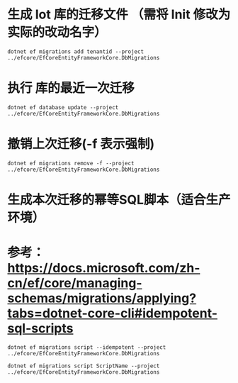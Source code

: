# 生成 Iot 库的迁移文件 （需将 Init 修改为实际的改动名字）

```shell
dotnet ef migrations add tenantid --project ../efcore/EfCoreEntityFrameworkCore.DbMigrations
```

# 执行  库的最近一次迁移

```shell
dotnet ef database update --project ../efcore/EfCoreEntityFrameworkCore.DbMigrations
```

# 撤销上次迁移(-f 表示强制)
```shell
dotnet ef migrations remove -f --project ../efcore/EfCoreEntityFrameworkCore.DbMigrations
```

# 生成本次迁移的幂等SQL脚本（适合生产环境）
# 参考： https://docs.microsoft.com/zh-cn/ef/core/managing-schemas/migrations/applying?tabs=dotnet-core-cli#idempotent-sql-scripts

```shell
dotnet ef migrations script --idempotent --project ../efcore/EfCoreEntityFrameworkCore.DbMigrations

dotnet ef migrations script ScriptName --project ../efcore/EfCoreEntityFrameworkCore.DbMigrations

```
